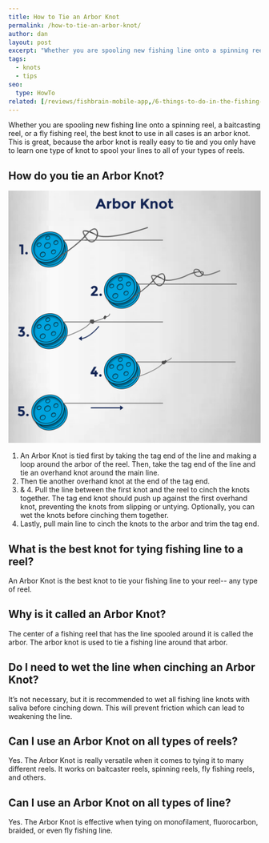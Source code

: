 ```yaml
---
title: How to Tie an Arbor Knot
permalink: /how-to-tie-an-arbor-knot/
author: dan
layout: post
excerpt: "Whether you are spooling new fishing line onto a spinning reel, a baitcasting reel, or a fly fishing reel, the best knot to use in all cases is an arbor knot. This is great, because the arbor knot is really easy to tie and you only have to learn one type of knot to spool your lines to all of your types of reels."
tags:
  - knots
  - tips
seo:
  type: HowTo
related: [/reviews/fishbrain-mobile-app,/6-things-to-do-in-the-fishing-off-season,/5-bank-fishing-tips/,]
---
```

Whether you are spooling new fishing line onto a spinning reel, a baitcasting reel, or a fly fishing reel, the best knot to use in all cases is an arbor knot. This is great, because the arbor knot is really easy to tie and you only have to learn one type of knot to spool your lines to all of your types of reels.

## How do you tie an Arbor Knot?

[![How to Tie an Arbor Knot](/images/knots/arbor-knot.jpg)](/images/knots/arbor-knot.jpg)

1. An Arbor Knot is tied first by taking the tag end of the line and making a loop around the arbor of the reel. Then, take the tag end of the line and tie an overhand knot around the main line.
2. Then tie another overhand knot at the end of the tag end.
3. & 4. Pull the line between the first knot and the reel to cinch the knots together. The tag end knot should push up against the first overhand knot, preventing the knots from slipping or untying. Optionally, you can wet the knots before cinching them together. 
5. Lastly, pull main line to cinch the knots to the arbor and trim the tag end.

## What is the best knot for tying fishing line to a reel?
An Arbor Knot is the best knot to tie your fishing line to your reel-- any type of reel.

## Why is it called an Arbor Knot?
The center of a fishing reel that has the line spooled around it is called the arbor. The arbor knot is used to tie a fishing line around that arbor.

## Do I need to wet the line when cinching an Arbor Knot?
It’s not necessary, but it is recommended to wet all fishing line knots with saliva before cinching down. This will prevent friction which can lead to weakening the line.

## Can I use an Arbor Knot on all types of reels?
Yes. The Arbor Knot is really versatile when it comes to tying it to many different reels. It works on baitcaster reels, spinning reels, fly fishing reels, and others.

## Can I use an Arbor Knot on all types of line?
Yes. The Arbor Knot is effective when tying on monofilament, fluorocarbon, braided, or even fly fishing line.
